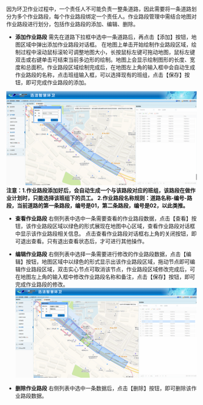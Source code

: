 因为环卫作业过程中，一个责任人不可能负责一整条道路，因此需要将一条道路划分为多个作业路段，每个作业路段绑定一个责任人。作业路段管理中需结合地图对作业路段进行划分，包括作业路段的添加、编辑、删除。

* **添加作业路段**
需先在道路下拉框中选中一条道路后，再点击【添加】按钮，地图区域中弹出添加作业路段对话框。
在地图上单击开始绘制作业路段区域，绘制过程中滚动鼠标滚轮可调整地图大小，长按鼠标左键可拖动地图，鼠标左键双击或右键单击可结束当前多边形的绘制。地图上会显示绘制图形的长度、宽度和总面积。作业路段区域绘制完成后，在地图左上角的输入框中会自动生成作业路段的名称，点击班组输入框，可以选择现有的班组，点击【保存】按钮，即可完成作业路段的添加。

![](images/7.png)
**注意：1.作业路段添加好后，会自动生成一个与该路段对应的班组，该路段在做作业计划时，只能选择该班组下的员工。
		  2.作业路段名称规则：道路名称-编号-路段，当前道路的第一条路段，编号是01，第二条路段，编号是02，以此类推。**

* **查看作业路段**
右侧列表中选中一条需要查看的作业路段数据，点击【查看】按钮，该作业路段区域以绿色的形式展现在地图中心区域，查看作业路段对话框中显示该作业路段相关信息。
点击查看作业路段对话框右上角的关闭按钮，即可退出查看。只有退出查看状态后，才可进行其他操作。

* **编辑作业路段**
右侧列表中选择一条需要进行修改的作业路段数据，点击【编辑】按钮，地图区域中以绿色的形式显示出该作业路段区域，拖动节点即可编辑作业路段区域，双击实心节点可取消该节点，作业路段区域修改完成后，可在地图左上角的输入框中修改作业路段名称和备注，点击【保存】按钮，即可完成作业路段的修改。
![](images/8.png)

* **删除作业路段**
右侧列表中选中一条数据后，点击【删除】按钮，即可删除该作业路段数据。


